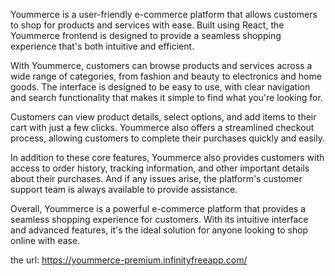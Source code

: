Yoummerce is a user-friendly e-commerce platform that allows customers to shop for products and services with ease. Built using React, the Yoummerce frontend is designed to provide a seamless shopping experience that's both intuitive and efficient.

With Yoummerce, customers can browse products and services across a wide range of categories, from fashion and beauty to electronics and home goods. The interface is designed to be easy to use, with clear navigation and search functionality that makes it simple to find what you're looking for.

Customers can view product details, select options, and add items to their cart with just a few clicks. Yoummerce also offers a streamlined checkout process, allowing customers to complete their purchases quickly and easily.

In addition to these core features, Yoummerce also provides customers with access to order history, tracking information, and other important details about their purchases. And if any issues arise, the platform's customer support team is always available to provide assistance.

Overall, Yoummerce is a powerful e-commerce platform that provides a seamless shopping experience for customers. With its intuitive interface and advanced features, it's the ideal solution for anyone looking to shop online with ease.


the url: https://yoummerce-premium.infinityfreeapp.com/

